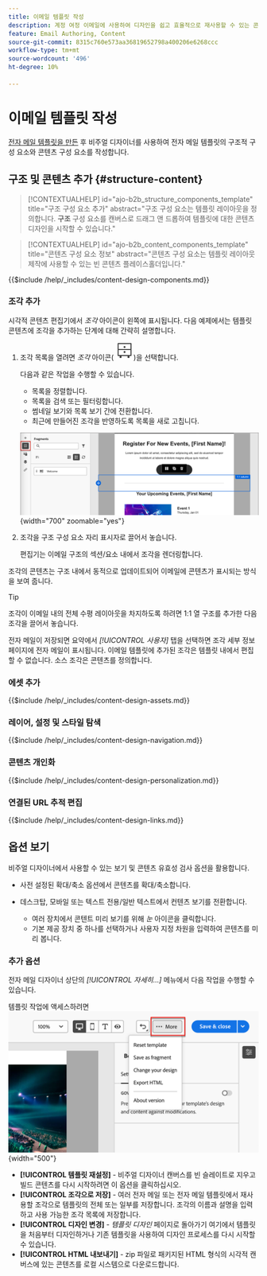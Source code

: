 ```yaml
---
title: 이메일 템플릿 작성
description: 계정 여정 이메일에 사용하여 디자인을 쉽고 효율적으로 재사용할 수 있는 콘텐츠 이메일 템플릿을 작성하는 방법을 알아봅니다.
feature: Email Authoring, Content
source-git-commit: 8315c760e573aa36819652798a400206e6268ccc
workflow-type: tm+mt
source-wordcount: '496'
ht-degree: 10%

---
```


# 이메일 템플릿 작성

[전자 메일 템플릿을 만든](./email-templates.md#create-an-email-template) 후 비주얼 디자이너를 사용하여 전자 메일 템플릿의 구조적 구성 요소와 콘텐츠 구성 요소를 작성합니다.

## 구조 및 콘텐츠 추가 {#structure-content}

>[!CONTEXTUALHELP]
>id="ajo-b2b_structure_components_template"
>title="구조 구성 요소 추가"
>abstract="구조 구성 요소는 템플릿 레이아웃을 정의합니다. **구조** 구성 요소를 캔버스로 드래그 앤 드롭하여 템플릿에 대한 콘텐츠 디자인을 시작할 수 있습니다."

>[!CONTEXTUALHELP]
>id="ajo-b2b_content_components_template"
>title="콘텐츠 구성 요소 정보"
>abstract="콘텐츠 구성 요소는 템플릿 레이아웃 제작에 사용할 수 있는 빈 콘텐츠 플레이스홀더입니다."

{{$include /help/_includes/content-design-components.md}}

### 조각 추가

시각적 콘텐츠 편집기에서 _조각_ 아이콘이 왼쪽에 표시됩니다. 다음 예제에서는 템플릿 콘텐츠에 조각을 추가하는 단계에 대해 간략히 설명합니다.

1. 조각 목록을 열려면 _조각_ 아이콘( ![조각 아이콘](../assets/do-not-localize/icon-fragments.svg))을 선택합니다.

   다음과 같은 작업을 수행할 수 있습니다.

   * 목록을 정렬합니다.
   * 목록을 검색 또는 필터링합니다.
   * 썸네일 보기와 목록 보기 간에 전환합니다.
   * 최근에 만들어진 조각을 반영하도록 목록을 새로 고칩니다.

   ![목록에서 조각 선택](./assets/visual-designer-fragments.png){width="700" zoomable="yes"}

1. 조각을 구조 구성 요소 자리 표시자로 끌어서 놓습니다.

   편집기는 이메일 구조의 섹션/요소 내에서 조각을 렌더링합니다.

조각의 콘텐츠는 구조 내에서 동적으로 업데이트되어 이메일에 콘텐츠가 표시되는 방식을 보여 줍니다.

>[!TIP]
>
>조각이 이메일 내의 전체 수평 레이아웃을 차지하도록 하려면 1:1 열 구조를 추가한 다음 조각을 끌어서 놓습니다.

전자 메일이 저장되면 요약에서 _[!UICONTROL 사용자]_ 탭을 선택하면 조각 세부 정보 페이지에 전자 메일이 표시됩니다. 이메일 템플릿에 추가된 조각은 템플릿 내에서 편집할 수 없습니다. 소스 조각은 콘텐츠를 정의합니다.

### 에셋 추가

{{$include /help/_includes/content-design-assets.md}}

### 레이어, 설정 및 스타일 탐색

{{$include /help/_includes/content-design-navigation.md}}

### 콘텐츠 개인화

{{$include /help/_includes/content-design-personalization.md}}

### 연결된 URL 추적 편집

{{$include /help/_includes/content-design-links.md}}

## 옵션 보기

비주얼 디자이너에서 사용할 수 있는 보기 및 콘텐츠 유효성 검사 옵션을 활용합니다.

* 사전 설정된 확대/축소 옵션에서 콘텐츠를 확대/축소합니다.

* 데스크탑, 모바일 또는 텍스트 전용/일반 텍스트에서 컨텐츠 보기를 전환합니다.
   * 여러 장치에서 콘텐트 미리 보기를 위해 _눈_ 아이콘을 클릭합니다.
   * 기본 제공 장치 중 하나를 선택하거나 사용자 지정 차원을 입력하여 콘텐츠를 미리 봅니다.

### 추가 옵션

전자 메일 디자이너 상단의 _[!UICONTROL 자세히...]_ 메뉴에서 다음 작업을 수행할 수 있습니다.

템플릿 작업에 액세스하려면 ![자세히 클릭](./assets/visual-designer-more-menu.png){width="500"}

* **[!UICONTROL 템플릿 재설정]** - 비주얼 디자이너 캔버스를 빈 슬레이트로 지우고 빌드 콘텐츠를 다시 시작하려면 이 옵션을 클릭하십시오.
* **[!UICONTROL 조각으로 저장]** - 여러 전자 메일 또는 전자 메일 템플릿에서 재사용할 조각으로 템플릿의 전체 또는 일부를 저장합니다. 조각의 이름과 설명을 입력하고 사용 가능한 조각 목록에 저장합니다.
* **[!UICONTROL 디자인 변경]** - _템플릿 디자인_ 페이지로 돌아가기 여기에서 템플릿을 처음부터 디자인하거나 기존 템플릿을 사용하여 디자인 프로세스를 다시 시작할 수 있습니다.
* **[!UICONTROL HTML 내보내기]** - zip 파일로 패키지된 HTML 형식의 시각적 캔버스에 있는 콘텐츠를 로컬 시스템으로 다운로드합니다.
